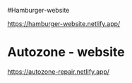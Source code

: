 #Hamburger-website

https://hamburger-website.netlify.app/  

# Autozone - website 

https://autozone-repair.netlify.app/

